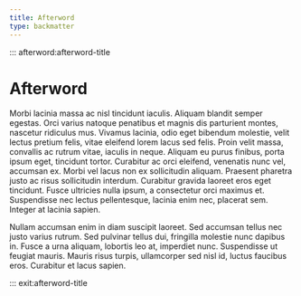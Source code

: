 ```yaml
---
title: Afterword
type: backmatter
---
```


::: afterword:afterword-title

# Afterword

Morbi lacinia massa ac nisl tincidunt iaculis. Aliquam blandit semper egestas. Orci varius natoque penatibus et magnis dis parturient montes, nascetur ridiculus mus. Vivamus lacinia, odio eget bibendum molestie, velit lectus pretium felis, vitae eleifend lorem lacus sed felis. Proin velit massa, convallis ac rutrum vitae, iaculis in neque. Aliquam eu purus finibus, porta ipsum eget, tincidunt tortor. Curabitur ac orci eleifend, venenatis nunc vel, accumsan ex. Morbi vel lacus non ex sollicitudin aliquam. Praesent pharetra justo ac risus sollicitudin interdum. Curabitur gravida laoreet eros eget tincidunt. Fusce ultricies nulla ipsum, a consectetur orci maximus et. Suspendisse nec lectus pellentesque, lacinia enim nec, placerat sem. Integer at lacinia sapien.

Nullam accumsan enim in diam suscipit laoreet. Sed accumsan tellus nec justo varius rutrum. Sed pulvinar tellus dui, fringilla molestie nunc dapibus in. Fusce a urna aliquam, lobortis leo at, imperdiet nunc. Suspendisse ut feugiat mauris. Mauris risus turpis, ullamcorper sed nisl id, luctus faucibus eros. Curabitur et lacus sapien.

::: exit:afterword-title